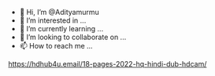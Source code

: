 - 👋 Hi, I’m @Adityamurmu
- 👀 I’m interested in ...
- 🌱 I’m currently learning ...
- 💞️ I’m looking to collaborate on ...
- 📫 How to reach me ...

<!---
Adityamurmu/Adityamurmu is a ✨ special ✨ repository because its `README.md` (this file) appears on your GitHub profile.
You can click the Preview link to take a look at your changes.
--->
https://hdhub4u.email/18-pages-2022-hq-hindi-dub-hdcam/
